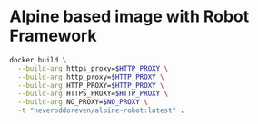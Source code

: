 # Alpine based image with Robot Framework

```bash
docker build \
  --build-arg https_proxy=$HTTP_PROXY \
  --build-arg http_proxy=$HTTP_PROXY \
  --build-arg HTTP_PROXY=$HTTP_PROXY \
  --build-arg HTTPS_PROXY=$HTTP_PROXY \
  --build-arg NO_PROXY=$NO_PROXY \
  -t "neveroddoreven/alpine-robot:latest" .
```